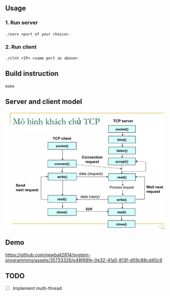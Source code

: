## Usage

### 1. Run server

`./serv <port of your choice>`

### 2. Run client

`./clnt <IP> <same port as above>`

## Build instruction

`make`

## Server and client model

![model](./ref/process.jpg)

## Demo
https://github.com/newball2814/system-programming/assets/35733326/e48f68fe-0e32-41a5-813f-d09c88cd40c9

## TODO
- [ ] Implement multi-thread
